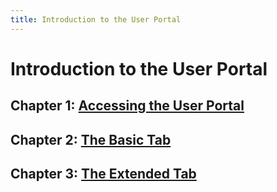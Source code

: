 ```yaml
---
title: Introduction to the User Portal
---
```


# Introduction to the User Portal

## Chapter 1: [Accessing the User Portal](../chap-Accessing_the_User_Portal)

## Chapter 2: [The Basic Tab](../chap-The_Basic_Tab)

## Chapter 3: [The Extended Tab](../chap-The_Extended_Tab)
